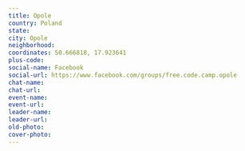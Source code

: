 ```yaml
---
title: Opole
country: Poland
state: 
city: Opole
neighborhood: 
coordinates: 50.666818, 17.923641
plus-code:
social-name: Facebook
social-url: https://www.facebook.com/groups/free.code.camp.opole
chat-name:
chat-url:
event-name:
event-url:
leader-name:
leader-url:
old-photo: 
cover-photo:
---
```

